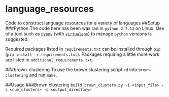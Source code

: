 # language_resources
Code to construct language resources for a variety of languages 
##Setup
###Python
The code here has been was ran in `python 2.7.13` on Linux. Use of a tool such as [`pyenv`](https://github.com/yyuu/pyenv) (with [`virtualenv`](https://github.com/yyuu/pyenv-virtualenv)) to manage `python` versions is suggested. 

Required packages listed in `requirements.txt` can be installed through `pip` (`pip install -r requirements.txt`). Packages requiring a little more work are listed in `additional_requirements.txt`.

###brown-clustering 
To use the brown clustering script `cd` into `brown-clustering` and run `make`.

##Usage
###Brown clustering
`build_brown_clusters.py -i <input_file> -c <num_clusters> -o <output_directory>`
